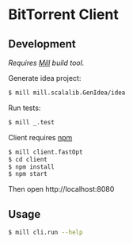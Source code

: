 BitTorrent Client
=================

Development
-----------

_Requires [Mill](http://www.lihaoyi.com/mill/) build tool._

Generate idea project:
```sh
$ mill mill.scalalib.GenIdea/idea
```

Run tests:
```sh
$ mill _.test
```

Client requires [npm](https://www.npmjs.com/)
```sh
$ mill client.fastOpt
$ cd client
$ npm install
$ npm start
```
Then open http://localhost:8080

Usage
-----

```sh
$ mill cli.run --help
```